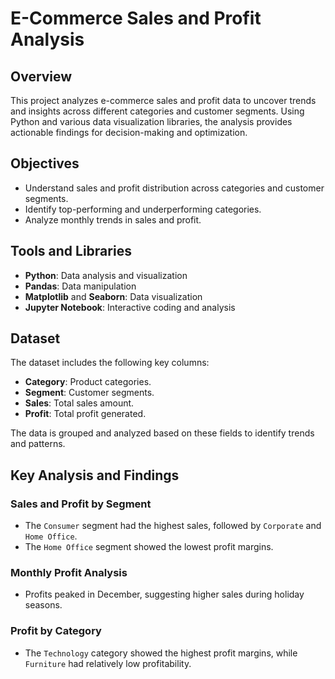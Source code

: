 # E-Commerce Sales and Profit Analysis
## Overview
This project analyzes e-commerce sales and profit data to uncover trends and insights across different categories and customer segments. Using Python and various data visualization libraries, the analysis provides actionable findings for decision-making and optimization.
## Objectives
- Understand sales and profit distribution across categories and customer segments.
- Identify top-performing and underperforming categories.
- Analyze monthly trends in sales and profit.
## Tools and Libraries
- **Python**: Data analysis and visualization
- **Pandas**: Data manipulation
- **Matplotlib** and **Seaborn**: Data visualization
- **Jupyter Notebook**: Interactive coding and analysis
## Dataset
The dataset includes the following key columns:
- **Category**: Product categories.
- **Segment**: Customer segments.
- **Sales**: Total sales amount.
- **Profit**: Total profit generated.

The data is grouped and analyzed based on these fields to identify trends and patterns.
## Key Analysis and Findings

### Sales and Profit by Segment
- The `Consumer` segment had the highest sales, followed by `Corporate` and `Home Office`.
- The `Home Office` segment showed the lowest profit margins.

### Monthly Profit Analysis
- Profits peaked in December, suggesting higher sales during holiday seasons.

### Profit by Category
- The `Technology` category showed the highest profit margins, while `Furniture` had relatively low profitability.

